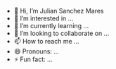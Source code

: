 - 👋 Hi, I’m Julian Sanchez Mares
- 👀 I’m interested in ...
- 🌱 I’m currently learning ...
- 💞️ I’m looking to collaborate on ...
- 📫 How to reach me ...
- 😄 Pronouns: ...
- ⚡ Fun fact: ...

<!---
cachanillamx/cachanillamx is a ✨ special ✨ repository because its `README.md` (this file) appears on your GitHub profile.
You can click the Preview link to take a look at your changes.
--->
